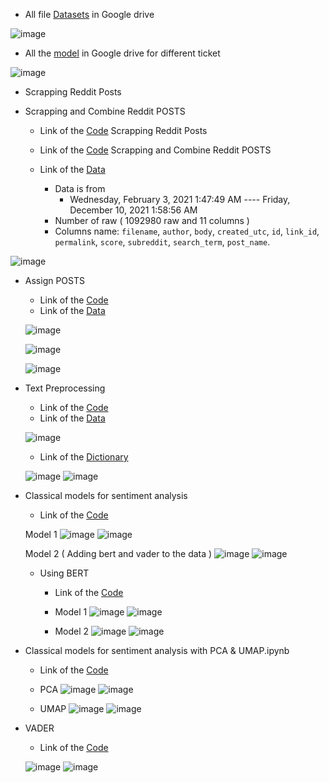 * All file [Datasets](https://drive.google.com/drive/folders/1Q4dtJzIFRQfACgEOSoswOCzkLDYHmMe7?usp=share_link) in Google drive

![image](images/csv_file_datasets.png)

* All the [model](https://drive.google.com/drive/folders/1slfMN9-07mjeTqE18cyF7iDmmXKYKq23?usp=share_link) in Google drive for different ticket

![image](images/all_model.png)

* Scrapping Reddit Posts

* Scrapping and Combine Reddit POSTS

    + Link of the [Code](https://colab.research.google.com/drive/13qBX4D7bKcqB1e4F4fdZ9Jjgr9aeuvbp?usp=sharing) Scrapping Reddit Posts
    
    + Link of the [Code](https://colab.research.google.com/drive/1x1U7UI18M6PWoGCQfprdt07GC1qbt5Bv?usp=sharing) Scrapping and Combine Reddit POSTS

    + Link of the [Data](https://drive.google.com/file/d/1c-IX1vDVhKIu8BN6xo4rIK3w5aDuO7D3/view?usp=share_link)
      + Data is from 
        + Wednesday, February 3, 2021 1:47:49 AM ---- Friday, December 10, 2021 1:58:56 AM
      + Number of raw ( 1092980 raw and 11 columns )
      + Columns name: `filename`,	`author`,	`body`,	`created_utc`,	`id`,	`link_id`,	`permalink`,	`score`,	`subreddit`,	`search_term`,	`post_name`.

![image](images/csv_file.png)

* Assign POSTS
  
    + Link of the [Code](https://colab.research.google.com/drive/1m-TyVwLrp95uU6h2OED49NcDMT5NyVzv?usp=sharing)
    + Link of the [Data](https://drive.google.com/drive/folders/1XwL3TW2te1u7tJtN98b-UxoK5IUhakx1?usp=share_link)

    ![image](images/assign_posts_to_tickers.png)
    
    ![image](images/assign_posts_to_tickers_1.png)

    ![image](images/assign_posts_to_tickers_2.png)

* Text Preprocessing
    
    + Link of the [Code](https://colab.research.google.com/drive/13ctiUHwwLMA8_gvkqG67W-TiL8e7aATV?usp=sharing)
    + Link of the [Data](https://drive.google.com/drive/folders/1iK4FOSeuvG-GIHrqxzxofcOjZu71O8Jh?usp=share_link)

    ![image](images/cleaning_posts.png)

    + Link of the [Dictionary](https://drive.google.com/file/d/1Lj0WcmBsIGIY4tFeSK6jb_etTjEb5S2b/view?usp=share_link)

    ![image](images/dictionary1.png)
    ![image](images/dictionary.png)


* Classical models for sentiment analysis
  
    + Link of the [Code](https://colab.research.google.com/drive/1D80zNap5sX0KMmO_8ZsdHZG_LggjvT43?usp=sharing)

    Model 1
    ![image](images/classification1.png)
    ![image](images/classification2.png)

    Model 2 ( Adding bert and vader to the data )
    ![image](images/classification4.png)
    ![image](images/classification5.png)



  * Using BERT

      + Link of the [Code](https://colab.research.google.com/drive/1psGaA__qZsOIi3jmh_XzRY4Yd1YCSb2u?usp=sharing)

      + Model 1
      ![image](images/bert2.png)
      ![image](images/bert1.png)

      + Model 2
      ![image](images/bert3.png)
      ![image](images/bert4.png)

* Classical models for sentiment analysis with PCA & UMAP.ipynb
  
    + Link of the [Code](https://colab.research.google.com/drive/11OMYbVgg_h2Mz7srUgA11ieA4sbYE_JA?usp=sharing)
    
    + PCA
    ![image](images/pca1.png)
    ![image](images/pca2.png)

    + UMAP
    ![image](images/umap1.png)
    ![image](images/umap2.png)

* VADER
  
    + Link of the [Code](https://colab.research.google.com/drive/1Y5oka9gcRIqF7qU4K9_wVmNCbpAI7q_4?usp=sharing)

    ![image](images/vader1.png)
    ![image](images/vader2.png)
